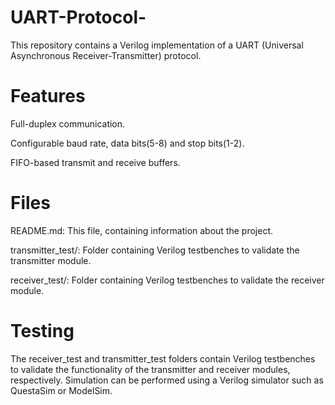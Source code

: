 # UART-Protocol-

This repository contains a Verilog implementation of a UART (Universal Asynchronous Receiver-Transmitter) protocol.

# Features
Full-duplex communication.

Configurable baud rate, data bits(5-8) and stop bits(1-2).

FIFO-based transmit and receive buffers.

# Files
README.md: This file, containing information about the project.

transmitter_test/: Folder containing Verilog testbenches to validate the transmitter module.

receiver_test/: Folder containing Verilog testbenches to validate the receiver module.


# Testing
The receiver_test and transmitter_test folders contain Verilog testbenches to validate the functionality of the transmitter and receiver modules, respectively. Simulation can be performed using a Verilog simulator such as QuestaSim or ModelSim.
